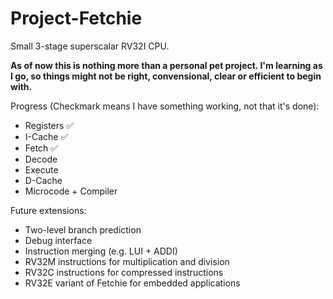 # Project-Fetchie
Small 3-stage superscalar RV32I CPU. 

**As of now this is nothing more than a personal pet project. 
I'm learning as I go, so things might not be right, convensional, clear or efficient to begin with.**

Progress (Checkmark means I have something working, not that it's done):
* Registers ✅
* I-Cache ✅
* Fetch ✅
* Decode
* Execute
* D-Cache
* Microcode + Compiler

Future extensions:
* Two-level branch prediction
* Debug interface
* Instruction merging (e.g. LUI + ADDI)
* RV32M instructions for multiplication and division
* RV32C instructions for compressed instructions
* RV32E variant of Fetchie for embedded applications
